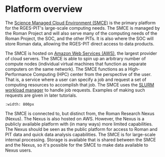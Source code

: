 # Platform overview

The [Science Managed Cloud Environment (SMCE)](https://smce.nasa.gov) is the primary platform for the RGES-PIT's large-scale computing needs. The SMCE is managed by the Roman Project and will also serve many of the computing needs of the Roman Project, the SOC, and the other PITs. It is also where the SOC will store Roman data, allowing the RGES-PIT direct access to data products.

The SMCE is hosted on [Amazon Web Services (AWS)](https://aws.amazon.com), the largest provider of cloud servers. The SMCE is able to spin up an arbitrary number of compute nodes (individual virtual machines that function as separate computers on the same network). The SMCE functions as a High-Performance Computing (HPC) center from the perspective of the user. That is, a service where a user can specify a job and request a set of computing resources to accomplish that job. The SMCE uses the [SLURM workload manager](https://slurm.schedmd.com/documentation.html) to handle job requests. Examples of making such requests are given in later tutorials.

```{image} smce_connection_overview.png
:width: 800px
```

The SMCE is connected to, but distinct from, the Roman Research Nexus (Nexus). The Nexus is also hosted on AWS. However, the Nexus is a publicly available platform with (in many ways) more limited capabilities. The Nexus should be seen as the public platform for access to Roman and PIT data and quick data analysis capabilities. The SMCE is for large-scale internal processing. Storage is available that is shared between the SMCE and the Nexus, so it's possible for the SMCE to make data available to Nexus users.
